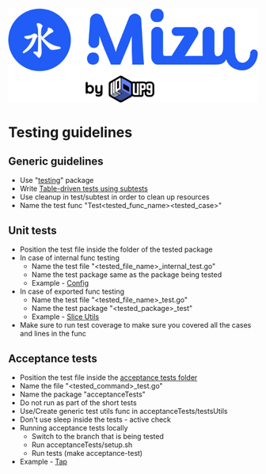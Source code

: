 ![Kubeshark: The API Traffic Viewer for Kubernetes](../assets/kubeshark-logo.svg)
# Testing guidelines

## Generic guidelines
* Use "[testing](https://pkg.go.dev/testing)" package
* Write [Table-driven tests using subtests](https://go.dev/blog/subtests)
* Use cleanup in test/subtest in order to clean up resources
* Name the test func "Test<tested_func_name><tested_case>"

## Unit tests
* Position the test file inside the folder of the tested package
* In case of internal func testing
  * Name the test file "<tested_file_name>_internal_test.go"
  * Name the test package same as the package being tested
  * Example - [Config](../cli/config/config_internal_test.go)
* In case of exported func testing
  * Name the test file "<tested_file_name>_test.go"
  * Name the test package "<tested_package>_test"
  * Example - [Slice Utils](../cli/kubeshark/sliceUtils_test.go)
* Make sure to run test coverage to make sure you covered all the cases and lines in the func  
  
## Acceptance tests
* Position the test file inside the [acceptance tests folder](../acceptanceTests)
* Name the file "<tested_command>_test.go"
* Name the package "acceptanceTests"
* Do not run as part of the short tests
* Use/Create generic test utils func in acceptanceTests/testsUtils
* Don't use sleep inside the tests - active check 
* Running acceptance tests locally
  * Switch to the branch that is being tested
  * Run acceptanceTests/setup.sh
  * Run tests (make acceptance-test)
* Example - [Tap](../acceptanceTests/tap_test.go)
